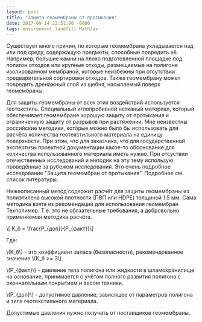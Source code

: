 ```yaml
---
layout: post
title: "Защита геомембраны от протыкания"
date: 2017-09-14 22:51:00 -0000
tags: environment landfill MathJax
---
```


Существует много причин, по которым геомембрана укладывается над или под среду, содержащую предметы, способные повредить её. Например, большие камни на плохо подготовленной площадке под полигон отходов или крупные отходы, размещаемые на полигоне изолированном мембраной, которые неизбежны при отсутствии предварительной сортировки отходов. Также геомембрану может повредить дренажный слой из щебня, насыпаемый поверх геомембраны.

Для защиты геомембраны от всех этих воздействий используется геотекстиль. Специальный иглопробивной нетканый материал, который обеспечивает геомембране хорошую защиту от протыкания и ограниченную защиту от разрывов при растяжении. Мне неизвестны российские методики, которые можно было бы использовать для расчёта количества геотекстильного материала на единицу поверхности. При этом, что для заказчика, что для государственной экспертизы проектной документации какое-то обоснование для количества использованного материала иметь нужно. При отсуствии отечественных исследований и методик на эту тему использую проведённые за рубежом исследования. Это очень подробное исследование "Защита геомембран от протыкания". Подробнее см. список литературы.

Нижеописанный метод содержит расчёт для защиты геомембраны из полиэтилена высокой плотности (ПВП или HDPE) толщиной 1.5 мм. Сама методика взята из рекомендаций для использования геомембран Техполимер. Т.е. это не обязательные требования, а добровольно применяемая методика расчёта.

\\[ К_б = \\frac{P_{доп}}{P_{факт}}\\]

Где:

\\(К_б\\) - это коэффициент запаса (безопасности), рекомендованное значение \\(К_б >= 3\\).

\\(P_{факт}\\) - давление тела полигона или жидкости в шламохранилище на основание, принимается с учётом полного развития полигона с окончательным покрытием и весом техники.

\\(P_{доп}\\) - допустимое давление, зависящее от параметров полигона и типа геотекстильного материала.

Допустимые давления нужно получать от поставщиков геомембраны.